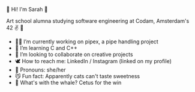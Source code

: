 🧣 Hi! I'm Sarah 🧣

Art school alumna studying software engineering at Codam, Amsterdam's 42 ✌️ 💫

- 👩‍💻 I’m currently working on pipex, a pipe handling project
- 🧠 I’m learning C and C++
- 💫 I’m looking to collaborate on creative projects
- 🕊 How to reach me: LinkedIn / Instagram (linked on my profile)
- 🫦 Pronouns: she/her
- 😼 Fun fact: Apparently cats can't taste sweetness
- 🐳 What's with the whale? Cetus for the win

